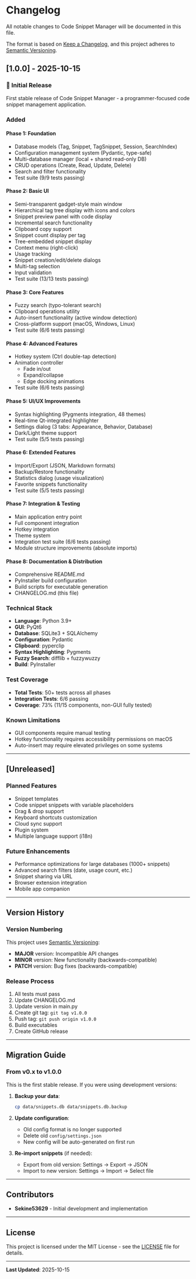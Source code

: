 # Changelog

All notable changes to Code Snippet Manager will be documented in this file.

The format is based on [Keep a Changelog](https://keepachangelog.com/en/1.0.0/),
and this project adheres to [Semantic Versioning](https://semver.org/spec/v2.0.0.html).

## [1.0.0] - 2025-10-15

### 🎉 Initial Release

First stable release of Code Snippet Manager - a programmer-focused code snippet management application.

### Added

#### Phase 1: Foundation
- Database models (Tag, Snippet, TagSnippet, Session, SearchIndex)
- Configuration management system (Pydantic, type-safe)
- Multi-database manager (local + shared read-only DB)
- CRUD operations (Create, Read, Update, Delete)
- Search and filter functionality
- Test suite (9/9 tests passing)

#### Phase 2: Basic UI
- Semi-transparent gadget-style main window
- Hierarchical tag tree display with icons and colors
- Snippet preview panel with code display
- Incremental search functionality
- Clipboard copy support
- Snippet count display per tag
- Tree-embedded snippet display
- Context menu (right-click)
- Usage tracking
- Snippet creation/edit/delete dialogs
- Multi-tag selection
- Input validation
- Test suite (13/13 tests passing)

#### Phase 3: Core Features
- Fuzzy search (typo-tolerant search)
- Clipboard operations utility
- Auto-insert functionality (active window detection)
- Cross-platform support (macOS, Windows, Linux)
- Test suite (6/6 tests passing)

#### Phase 4: Advanced Features
- Hotkey system (Ctrl double-tap detection)
- Animation controller
  - Fade in/out
  - Expand/collapse
  - Edge docking animations
- Test suite (6/6 tests passing)

#### Phase 5: UI/UX Improvements
- Syntax highlighting (Pygments integration, 48 themes)
- Real-time Qt-integrated highlighter
- Settings dialog (3 tabs: Appearance, Behavior, Database)
- Dark/Light theme support
- Test suite (5/5 tests passing)

#### Phase 6: Extended Features
- Import/Export (JSON, Markdown formats)
- Backup/Restore functionality
- Statistics dialog (usage visualization)
- Favorite snippets functionality
- Test suite (5/5 tests passing)

#### Phase 7: Integration & Testing
- Main application entry point
- Full component integration
- Hotkey integration
- Theme system
- Integration test suite (6/6 tests passing)
- Module structure improvements (absolute imports)

#### Phase 8: Documentation & Distribution
- Comprehensive README.md
- PyInstaller build configuration
- Build scripts for executable generation
- CHANGELOG.md (this file)

### Technical Stack

- **Language**: Python 3.9+
- **GUI**: PyQt6
- **Database**: SQLite3 + SQLAlchemy
- **Configuration**: Pydantic
- **Clipboard**: pyperclip
- **Syntax Highlighting**: Pygments
- **Fuzzy Search**: difflib + fuzzywuzzy
- **Build**: PyInstaller

### Test Coverage

- **Total Tests**: 50+ tests across all phases
- **Integration Tests**: 6/6 passing
- **Coverage**: 73% (11/15 components, non-GUI fully tested)

### Known Limitations

- GUI components require manual testing
- Hotkey functionality requires accessibility permissions on macOS
- Auto-insert may require elevated privileges on some systems

---

## [Unreleased]

### Planned Features

- Snippet templates
- Code snippet snippets with variable placeholders
- Drag & drop support
- Keyboard shortcuts customization
- Cloud sync support
- Plugin system
- Multiple language support (i18n)

### Future Enhancements

- Performance optimizations for large databases (1000+ snippets)
- Advanced search filters (date, usage count, etc.)
- Snippet sharing via URL
- Browser extension integration
- Mobile app companion

---

## Version History

### Version Numbering

This project uses [Semantic Versioning](https://semver.org/):
- **MAJOR** version: Incompatible API changes
- **MINOR** version: New functionality (backwards-compatible)
- **PATCH** version: Bug fixes (backwards-compatible)

### Release Process

1. All tests must pass
2. Update CHANGELOG.md
3. Update version in main.py
4. Create git tag: `git tag v1.0.0`
5. Push tag: `git push origin v1.0.0`
6. Build executables
7. Create GitHub release

---

## Migration Guide

### From v0.x to v1.0.0

This is the first stable release. If you were using development versions:

1. **Backup your data**:
   ```bash
   cp data/snippets.db data/snippets.db.backup
   ```

2. **Update configuration**:
   - Old config format is no longer supported
   - Delete old `config/settings.json`
   - New config will be auto-generated on first run

3. **Re-import snippets** (if needed):
   - Export from old version: Settings → Export → JSON
   - Import to new version: Settings → Import → Select file

---

## Contributors

- **Sekine53629** - Initial development and implementation

---

## License

This project is licensed under the MIT License - see the [LICENSE](LICENSE) file for details.

---

**Last Updated**: 2025-10-15
